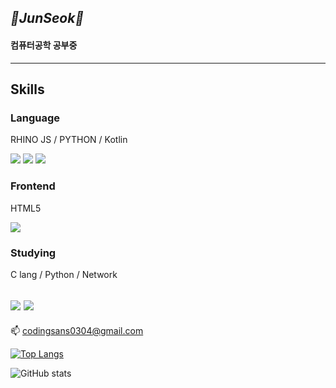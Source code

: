 ## *🐣JunSeok🐣*
#### 컴퓨터공학 공부중
---
## Skills

### Language
RHINO JS / PYTHON / Kotlin

<img src="https://camo.githubusercontent.com/ef3c8878cc1b118305f2a0e1d4dc79fa7f556b38403576a685787b84266ee743/68747470733a2f2f696d672e736869656c64732e696f2f62616467652f2d6a6176617363726970742d6332616430373f7374796c653d666f722d7468652d6261646765266c6f676f3d6a617661736372697074266c6f676f436f6c6f723d666666"/> <img src="https://camo.githubusercontent.com/5e1ffb537fb7903df7a181ea5ee2101c44f697813518cd7ae16fd4afbdd02980/68747470733a2f2f696d672e736869656c64732e696f2f62616467652f2d507974686f6e2d3337373661623f7374796c653d666f722d7468652d6261646765266c6f676f3d707974686f6e266c6f676f436f6c6f723d666666"/> <img src="https://camo.githubusercontent.com/5f8e3380acd174df4d50a0a775642065ba60f00c49dfbd5a496882705dfd98d7/68747470733a2f2f696d672e736869656c64732e696f2f62616467652f2d4b6f746c696e2d3030393564353f7374796c653d666f722d7468652d6261646765266c6f676f3d6b6f746c696e266c6f676f436f6c6f723d666666"/>

### Frontend
HTML5

<img src="https://camo.githubusercontent.com/f7fe71e8dfbe232919210d713a4885e3a5483ccc8807f8f8056d553256cfb5e4/68747470733a2f2f696d672e736869656c64732e696f2f62616467652f2d48544d4c352d4533344632363f7374796c653d666f722d7468652d6261646765266c6f676f3d48544d4c35266c6f676f436f6c6f723d666666"/>

### Studying
C lang / Python / Network

<img src="https://camo.githubusercontent.com/db112bc37df2a398b00380416f5bd8baa44868d9bb941d2e53381bb7f8c0279b/68747470733a2f2f696d672e736869656c64732e696f2f62616467652f2d632d4138423943433f7374796c653d666f722d7468652d6261646765266c6f676f3d63266c6f676f436f6c6f723d666666"/> <img src="https://camo.githubusercontent.com/5e1ffb537fb7903df7a181ea5ee2101c44f697813518cd7ae16fd4afbdd02980/68747470733a2f2f696d672e736869656c64732e696f2f62616467652f2d507974686f6e2d3337373661623f7374796c653d666f722d7468652d6261646765266c6f676f3d707974686f6e266c6f676f436f6c6f723d666666"/>
---
📫 codingsans0304@gmail.com

[![Top Langs](https://github-readme-stats.vercel.app/api/top-langs/?username=junseok0304)](https://github.com/anuraghazra/github-readme-stats)

![GitHub stats](https://github-readme-stats.vercel.app/api?username=junseok0304&show_icons=true)  
